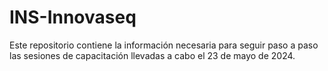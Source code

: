 # INS-Innovaseq
Este repositorio contiene la información necesaria para seguir paso a paso las sesiones de capacitación llevadas a cabo el 23 de mayo de 2024.
